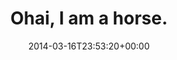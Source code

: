 ---
retweeted: false
source: <a href="http://www.myplume.com/" rel="nofollow">Plume for Android</a>
entities:
  user_mentions: []
  urls: []
  symbols: []
  media:
  - expanded_url: https://twitter.com/bascht/status/445347110914097152/photo/1
    indices:
    - '20'
    - '42'
    url: http://t.co/Q5W2SZNqtl
    media_url: http://pbs.twimg.com/media/Bi4w1m8IIAAy5eN.jpg
    id_str: '445347110700195840'
    id: '445347110700195840'
    media_url_https: https://pbs.twimg.com/media/Bi4w1m8IIAAy5eN.jpg
    sizes:
      large:
        w: '648'
        h: '486'
        resize: fit
      small:
        w: '648'
        h: '486'
        resize: fit
      medium:
        w: '648'
        h: '486'
        resize: fit
      thumb:
        w: '150'
        h: '150'
        resize: crop
    type: photo
    display_url: pic.twitter.com/Q5W2SZNqtl
  hashtags: []
display_text_range:
- '0'
- '42'
favorite_count: '8'
id_str: '445347110914097152'
truncated: false
retweet_count: '1'
id: '445347110914097152'
possibly_sensitive: false
created_at: Sun Mar 16 23:53:20 +0000 2014
favorited: false
full_text: Ohai, I am a horse.
lang: hu
extended_entities:
  media:
  - expanded_url: https://twitter.com/bascht/status/445347110914097152/photo/1
    indices:
    - '20'
    - '42'
    url: http://t.co/Q5W2SZNqtl
    media_url: http://pbs.twimg.com/media/Bi4w1m8IIAAy5eN.jpg
    id_str: '445347110700195840'
    id: '445347110700195840'
    media_url_https: https://pbs.twimg.com/media/Bi4w1m8IIAAy5eN.jpg
    sizes:
      large:
        w: '648'
        h: '486'
        resize: fit
      small:
        w: '648'
        h: '486'
        resize: fit
      medium:
        w: '648'
        h: '486'
        resize: fit
      thumb:
        w: '150'
        h: '150'
        resize: crop
    type: photo
    display_url: pic.twitter.com/Q5W2SZNqtl
tags:
- pesos:twitter
date: '2014-03-16T23:53:20+00:00'
src: https://twitter.com/bascht/status/445347110914097152
original_url: https://twitter.com/bascht/status/445347110914097152
type: twitter_tweet
media_url: https://img.bascht.com/twitter/pbs.twimg.com/media/Bi4w1m8IIAAy5eN.jpg
text: Ohai, I am a horse.
title: Ohai, I am a horse.

---